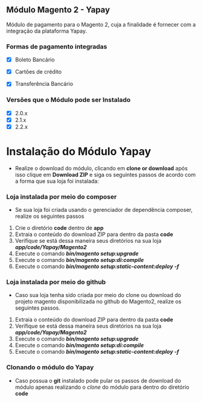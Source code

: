 ## Módulo Magento 2 - Yapay

Módulo de pagamento para o Magento 2, cuja a finalidade é fornecer com a integração da plataforma Yapay.

### Formas de pagamento integradas

- [x] Boleto Bancário
- [x] Cartões de crédito
- [x] Transferência Bancário


### Versões que o Módulo pode ser Instalado

- [x] 2.0.x
- [x] 2.1.x
- [x] 2.2.x

# Instalação do Módulo Yapay

- Realize o download do módulo, clicando em **clone or download** após isso clique em **Download ZIP** e siga os seguintes passos
de acordo com a forma que sua loja foi instalada:

### Loja instalada por meio do composer

-  Se sua loja foi criada usando o gerenciador de dependência composer, realize os seguintes passos

1. Crie o diretório **code** dentro de **app**
2. Extraia o conteúdo do download ZIP para dentro da pasta **code**
3. Verifique se está dessa maneira seus diretórios na sua loja **_app/code/Yapay/Magento2_**
4. Execute o comando **_bin/magento setup:upgrade_**
5. Execute o comando **_bin/magento setup:di:compile_**
6. Execute o comando **_bin/magento setup:static-content:deploy -f_**

### Loja instalada por meio do github

- Caso sua loja tenha sido criada por meio do clone ou download do projeto magento disponibilizada no github do Magento2, realize os seguintes passos.

1. Extraia o conteúdo do download ZIP para dentro da pasta **code**
2. Verifique se está dessa maneira seus diretórios na sua loja **_app/code/Yapay/Magento2_**
3. Execute o comando **_bin/magento setup:upgrade_**
4. Execute o comando **_bin/magento setup:di:compile_**
5. Execute o comando **_bin/magento setup:static-content:deploy -f_**

### Clonando o módulo do Yapay

- Caso possua o **git** instalado pode pular os passos de download do módulo apenas realizando o *clone* do módulo para dentro do diretório **code**





